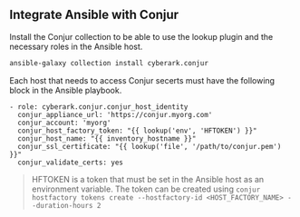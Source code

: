 ## Integrate Ansible with Conjur

Install the Conjur collection to be able to use the lookup plugin and the necessary roles in the Ansible host.

```sh
ansible-galaxy collection install cyberark.conjur
```

Each host that needs to access Conjur secerts must have the following block in the Ansible playbook.

```
- role: cyberark.conjur.conjur_host_identity
  conjur_appliance_url: 'https://conjur.myorg.com'
  conjur_account: 'myorg'
  conjur_host_factory_token: "{{ lookup('env', 'HFTOKEN') }}"
  conjur_host_name: "{{ inventory_hostname }}"
  conjur_ssl_certificate: "{{ lookup('file', '/path/to/conjur.pem') }}"
  conjur_validate_certs: yes
```

> HFTOKEN is a token that must be set in the Ansible host as an environment variable. The token can be created using `conjur hostfactory tokens create --hostfactory-id <HOST_FACTORY_NAME> --duration-hours 2`




